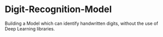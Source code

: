 # Digit-Recognition-Model
Building a Model which can identify handwritten digits, without the use of Deep Learning libraries.
